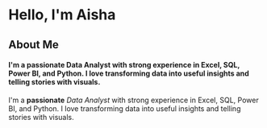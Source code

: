 # Hello, I'm Aisha 

## About Me
#### I'm a passionate Data Analyst with strong experience in Excel, SQL, Power BI, and Python. I love transforming data into useful insights and telling stories with visuals.

I'm a **passionate** *Data Analyst* with strong experience in Excel, SQL, Power BI, and Python. I love transforming data into useful insights and telling stories with visuals.
